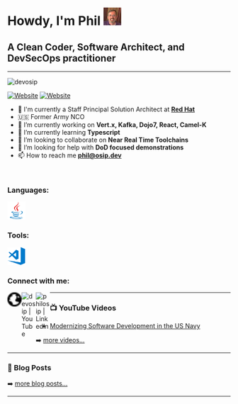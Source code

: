 # Howdy, I'm Phil  <img src=https://raw.githubusercontent.com/devosip/devosip/main/pjo.png alt="pjo" width="40" height="40"/>

## A Clean Coder, Software Architect, and DevSecOps practitioner
---
<p><img src="https://github-readme-stats.vercel.app/api?username=devosip&show_icons=true&locale=en&layout=compact&theme=onedark" alt="devosip" /></p>

[![Website](https://img.shields.io/website?label=osip.dev&style=for-the-badge&url=https%3A%2F%2Fosip.dev)](https://osip.dev)
[![Website](https://img.shields.io/website?label=lab.osip.dev&style=for-the-badge&url=https%3A%2F%2Flab.osip.dev)](https://lab.osip.dev)

- :office: I'm currently a Staff Principal Solution Architect at **[Red Hat]**
- :us: Former Army NCO
- 🔭 I’m currently working on **Vert.x, Kafka, Dojo7, React, Camel-K**
- 🌱 I’m currently learning **Typescript**
- 👯 I’m looking to collaborate on **Near Real Time Toolchains**
- 🤝 I’m looking for help with **DoD focused demonstrations**
- 📫 How to reach me **phil@osip.dev**
<br />

### Languages:
<img src=https://raw.githubusercontent.com/devicons/devicon/master/icons/java/java-original.svg alt="java" width="40" height="40"/>

### Tools:
<img alt="Visual Studio Code" width="40" height="40" src="https://raw.githubusercontent.com/github/explore/80688e429a7d4ef2fca1e82350fe8e3517d3494d/topics/visual-studio-code/visual-studio-code.png" />

### Connect with me:

[<img align="left" alt="osip.dev" width="32px" src="https://raw.githubusercontent.com/iconic/open-iconic/master/svg/globe.svg" />][website]
[<img align="left" alt="devosip | YouTube" width="32px" src="https://cdn.jsdelivr.net/npm/simple-icons@v3/icons/youtube.svg" />][youtube]
[<img align="left" alt="philosip | LinkedIn" width="32px" src="https://cdn.jsdelivr.net/npm/simple-icons@v3/icons/linkedin.svg" />][linkedin]

---
### 📺 YouTube Videos

<!-- YOUTUBE:START -->
- [Modernizing Software Development in the US Navy](https://www.youtube.com/watch?v=LROzmXWfrpk)
<!-- YOUTUBE:END -->

➡️ [more videos...](https://youtube.com/devosip)

---

### 📕 Blog Posts

<!-- BLOG-POST-LIST:START -->

<!-- BLOG-POST-LIST:END -->

➡️ [more blog posts...](https://osip.dev)

---

[Red Hat]: https://redhat.com
[website]: https://osip.dev
[youtube]: https://youtube.com/devosip
[linkedin]: https://linkedin.com/in/philosip
